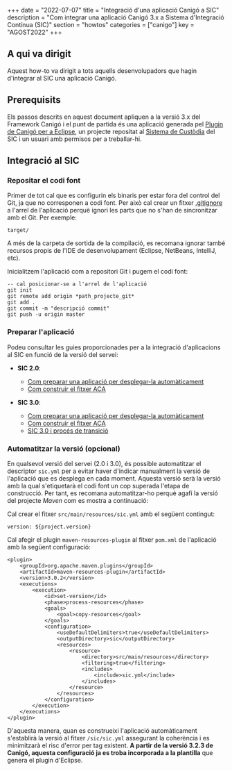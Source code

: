 +++
date = "2022-07-07"
title = "Integració d'una aplicació Canigó a SIC"
description = "Com integrar una aplicació Canigó 3.x a Sistema d'Integració Contínua (SIC)"
section = "howtos"
categories = ["canigo"]
key = "AGOST2022"
+++

## A qui va dirigit

Aquest how-to va dirigit a tots aquells desenvolupadors que hagin d'integrar al SIC una aplicació Canigó.

## Prerequisits

Els passos descrits en aquest document apliquen a la versió 3.x del Framework Canigó i el punt de partida és una aplicació
generada pel [Plugin de Canigó per a Eclipse](/canigo-fwk-docs/entorn-de-desenvolupament/plugin-eclipse/), un projecte repositat al
[Sistema de Custòdia](/plataformes/sic/serveis/sic30-serveis/scm/) del SIC i un usuari amb permisos per a treballar-hi.

## Integració al SIC

### Repositar el codi font

Primer de tot cal que es configurin els binaris per estar fora del control del Git, ja que no corresponen a codi font.
Per això cal crear un fitxer [.gitignore](https://git-scm.com/docs/gitignore) a l'arrel de l'aplicació perquè
ignori les parts que no s'han de sincronitzar amb el Git.
Per exemple:

	target/

<div class="message information">
A més de la carpeta de sortida de la compilació, es recomana ignorar també recursos propis de l'IDE de desenvolupament
(Eclipse, NetBeans, IntelliJ, etc).
</div>

Inicialitzem l'aplicació com a repositori Git i pugem el codi font:

	-- cal posicionar-se a l'arrel de l'aplicació
	git init
	git remote add origin *path_projecte_git*
	git add .
	git commit -m "descripció commit"
	git push -u origin master

### Preparar l'aplicació

Podeu consultar les guies proporcionades per a la integració d'aplicacions al SIC en funció de la versió del servei:

- **SIC 2.0**:
    * [Com preparar una aplicació per desplegar-la automàticament](/sic20-guies/preparar-aplicacio/)
    * [Com construir el fitxer ACA](/sic20-guies/fitxer-aca/)

- **SIC 3.0**:
    * [Com preparar una aplicació per desplegar-la automàticament](/sic30-guies/preparar-aplicacio/)
    * [Com construir el fitxer ACA](/sic30-guies/fitxer-aca/)
    * [SIC 3.0 i procés de transició](/sic-serveis/sic20-sic30/)

### Automatitzar la versió (opcional)

En qualsevol versió del servei (2.0 i 3.0), és possible automatitzar el descriptor `sic.yml` per a evitar haver d'indicar manualment la
versió de l'aplicació que es desplega en cada moment. Aquesta versió serà la versió amb la qual s'etiquetarà el codi font
un cop superada l'etapa de construcció. Per tant, es recomana automatitzar-ho perquè agafi la versió del projecte _Maven_
com es mostra a continuació:

Cal crear el fitxer `src/main/resources/sic.yml` amb el següent contingut:

	version: ${project.version}
	
Cal afegir el plugin `maven-resources-plugin` al fitxer `pom.xml` de l'aplicació amb la següent configuració:

	<plugin>
		<groupId>org.apache.maven.plugins</groupId>
		<artifactId>maven-resources-plugin</artifactId>
		<version>3.0.2</version>
		<executions>
			<execution>
				<id>set-version</id>
				<phase>process-resources</phase>
				<goals>
					<goal>copy-resources</goal>
				</goals>
				<configuration>
					<useDefaultDelimiters>true</useDefaultDelimiters>
					<outputDirectory>sic</outputDirectory>
					<resources>          
						<resource>
							<directory>src/main/resources</directory>
							<filtering>true</filtering>
							<includes>
								<include>sic.yml</include>
							</includes>
						</resource>
					</resources>
				</configuration>            
			</execution>
		</executions>
	</plugin>

D'aquesta manera, quan es construeixi l'aplicació automàticament s'establirà la versió al fitxer `/sic/sic.yml`
assegurant la coherència i es minimitzarà el risc d'error per tag existent.
**A partir de la versió 3.2.3 de Canigó, aquesta configuració ja es troba incorporada a la plantilla** que genera el plugin d'Eclipse.